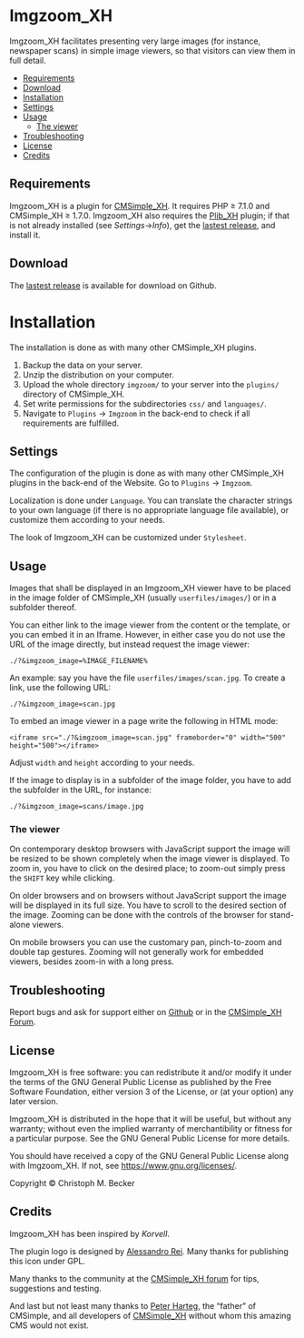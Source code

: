 # Imgzoom_XH

Imgzoom_XH facilitates presenting very large images (for instance, newspaper
scans) in simple image viewers, so that visitors can view them in full
detail.

- [Requirements](#requirements)
- [Download](#download)
- [Installation](#installation)
- [Settings](#settings)
- [Usage](#usage)
  - [The viewer](#the-viewer)
- [Troubleshooting](#troubleshooting)
- [License](#license)
- [Credits](#credits)

## Requirements

Imgzoom_XH is a plugin for [CMSimple_XH](https://www.cmsimple-xh.org/).
It requires PHP ≥ 7.1.0 and CMSimple_XH ≥ 1.7.0.
Imgzoom_XH also requires the [Plib_XH](https://github.com/cmb69/plib_xh) plugin;
if that is not already installed (see *Settings*→*Info*),
get the [lastest release](https://github.com/cmb69/plib_xh/releases/latest),
and install it.

## Download

The [lastest release](https://github.com/cmb69/imgzoom_xh/releases/latest)
is available for download on Github.

# Installation

The installation is done as with many other CMSimple_XH plugins.

1. Backup the data on your server.
1. Unzip the distribution on your computer.
1. Upload the whole directory `imgzoom/` to your server into
   the `plugins/` directory of CMSimple_XH.
1. Set write permissions for the subdirectories `css/` and `languages/`.
1. Navigate to `Plugins` → `Imgzoom` in the back-end to check
   if all requirements are fulfilled.

## Settings

The configuration of the plugin is done as with many other CMSimple_XH plugins
in the back-end of the Website. Go to `Plugins` → `Imgzoom`.

Localization is done under `Language`. You can translate the character
strings to your own language (if there is no appropriate language file
available), or customize them according to your needs.

The look of Imgzoom_XH can be customized under `Stylesheet`.

## Usage


Images that shall be displayed in an Imgzoom_XH viewer have to be placed in
the image folder of CMSimple_XH (usually `userfiles/images/`) or
in a subfolder thereof.

You can either link to the image viewer from the content or the template,
or you can embed it in an Iframe.
However, in either case you do not use the URL of the image directly,
but instead request the image viewer:

    ./?&imgzoom_image=%IMAGE_FILENAME%

An example: say you have the file `userfiles/images/scan.jpg`.
To create a link, use the following URL:

    ./?&imgzoom_image=scan.jpg

To embed an image viewer in a page write the following in HTML mode:

    <iframe src="./?&imgzoom_image=scan.jpg" frameborder="0" width="500" height="500"></iframe>

Adjust `width` and `height` according to your needs.

If the image to display is in a subfolder of the image folder, you have to
add the subfolder in the URL, for instance:

    ./?&imgzoom_image=scans/image.jpg

### The viewer

On contemporary desktop browsers with JavaScript support the image will be
resized to be shown completely when the image viewer is displayed.
To zoom in, you have to click on the desired place;
to zoom-out simply press the `SHIFT` key while clicking.

On older browsers and on browsers without JavaScript support the image will
be displayed in its full size.
You have to scroll to the desired section of the image.
Zooming can be done with the controls of the browser for stand-alone viewers.

On mobile browsers you can use the customary pan, pinch-to-zoom and double
tap gestures.
Zooming will not generally work for embedded viewers,
besides zoom-in with a long press.

## Troubleshooting

Report bugs and ask for support either on [Github](https://github.com/cmb69/imgzoom_xh/issues)
or in the [CMSimple_XH Forum](https://cmsimpleforum.com/).

## License

Imgzoom_XH is free software: you can redistribute it and/or modify it
under the terms of the GNU General Public License as published
by the Free Software Foundation, either version 3 of the License,
or (at your option) any later version.

Imgzoom_XH is distributed in the hope that it will be useful,
but without any warranty; without even the implied warranty of merchantibility
or fitness for a particular purpose.
See the GNU General Public License for more details.

You should have received a copy of the GNU General Public License
along with Imgzoom_XH. If not, see https://www.gnu.org/licenses/.

Copyright © Christoph M. Becker

## Credits

Imgzoom_XH has been inspired by *Korvell*.

The plugin logo is designed by [Alessandro Rei](http://www.mentalrey.it/).
Many thanks for publishing this icon under GPL.

Many thanks to the community at the [CMSimple_XH forum](https://www.cmsimpleforum.com/)
for tips, suggestions and testing.

And last but not least many thanks to [Peter Harteg](https://www.harteg.dk/),
the “father” of CMSimple, and all developers of [CMSimple_XH](https://www.cmsimple-xh.org/)
without whom this amazing CMS would not exist.
